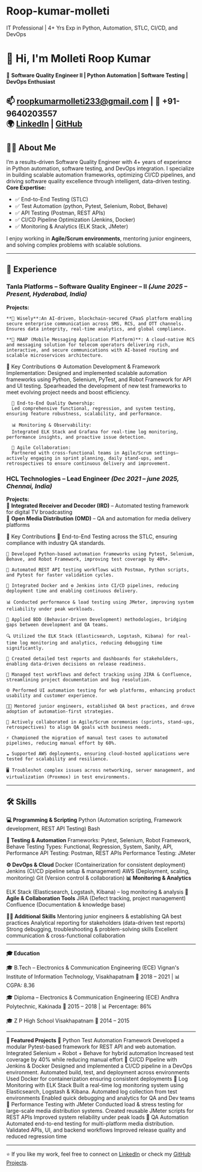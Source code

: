 # Roop-kumar-molleti
IT Professional | 4+ Yrs Exp in Python, Automation, STLC, CI/CD, and DevOps
# 👋 Hi, I'm Molleti Roop Kumar  

🚀 **Software Quality Engineer II | Python Automation | Software Testing | DevOps Enthusiast**  

📫 roopkumarmolleti233@gmail.com | 📱 +91-9640203557  
🌍 [LinkedIn](https://linkedin.com/in/roop-kumar-molleti-914507225) | [GitHub](https://github.com/roopkumarmolleti233)
---
## 🧑‍💻 About Me
I’m a results-driven Software Quality Engineer with 4+ years of experience in Python automation, software testing, and DevOps integration.
I specialize in building scalable automation frameworks, optimizing CI/CD pipelines, and driving software quality excellence through intelligent, data-driven testing.
**Core Expertise:**
- ✅ End-to-End Testing (STLC)  
- ✅ Test Automation (python, Pytest, Selenium, Robot, Behave)  
- ✅ API Testing (Postman, REST APIs)  
- ✅ CI/CD Pipeline Optimization (Jenkins, Docker)  
- ✅ Monitoring & Analytics (ELK Stack, JMeter)  

I enjoy working in **Agile/Scrum environments**, mentoring junior engineers, and solving complex problems with scalable solutions.  

---

## 💼 Experience  

### Tanla Platforms – Software Quality Engineer – II *(June 2025 – Present, Hyderabad, India)* 

**Projects:**

    **🧠 Wisely**:An AI-driven, blockchain-secured CPaaS platform enabling secure enterprise communication across SMS, RCS, and OTT channels. Ensures data integrity, real-time analytics, and global compliance.
    
    **💬 MAAP (Mobile Messaging Application Platform)**: A cloud-native RCS and messaging solution for telecom operators delivering rich, interactive, and secure communications with AI-based routing and scalable microservices architecture.

🔑 Key Contributions
      ⚙️ Automation Development & Framework Implementation:
      Designed and implemented scalable automation frameworks using Python, Selenium, PyTest, and Robot Framework for API and UI testing. Spearheaded the development of new test frameworks to meet evolving project needs and boost efficiency.
      
      🧪 End-to-End Quality Ownership:
      Led comprehensive functional, regression, and system testing, ensuring feature robustness, scalability, and performance.
      
      📊 Monitoring & Observability:
      Integrated ELK Stack and Grafana for real-time log monitoring, performance insights, and proactive issue detection.
      
      🔄 Agile Collaboration:
      Partnered with cross-functional teams in Agile/Scrum settings—actively engaging in sprint planning, daily stand-ups, and retrospectives to ensure continuous delivery and improvement.

### **HCL Technologies** – Lead Engineer *(Dec 2021 – june 2025, Chennai, India)*  
**Projects:**  
🔹 **Integrated Receiver and Decoder (IRD)** – Automated testing framework for digital TV broadcasting  
🔹 **Open Media Distribution (OMD)** – QA and automation for media delivery platforms  

🔑 Key Contributions
    🧪 End-to-End Testing across the STLC, ensuring compliance with industry QA standards.
    
    🐍 Developed Python-based automation frameworks using Pytest, Selenium, Behave, and Robot Framework, improving test coverage by 40%+.
    
    🔗 Automated REST API testing workflows with Postman, Python scripts, and Pytest for faster validation cycles.
    
    🐳 Integrated Docker and ⚙️ Jenkins into CI/CD pipelines, reducing deployment time and enabling continuous delivery.
    
    📊 Conducted performance & load testing using JMeter, improving system reliability under peak workloads.
    
    📘 Applied BDD (Behavior-Driven Development) methodologies, bridging gaps between development and QA teams.
    
    🔍 Utilized the ELK Stack (Elasticsearch, Logstash, Kibana) for real-time log monitoring and analytics, reducing debugging time significantly.
    
    📑 Created detailed test reports and dashboards for stakeholders, enabling data-driven decisions on release readiness.
    
    📝 Managed test workflows and defect tracking using JIRA & Confluence, streamlining project documentation and bug resolution.
    
    🌐 Performed UI automation testing for web platforms, enhancing product usability and customer experience.
    
    👨‍🏫 Mentored junior engineers, established QA best practices, and drove adoption of automation-first strategies.
    
    🔄 Actively collaborated in Agile/Scrum ceremonies (sprints, stand-ups, retrospectives) to align QA goals with business needs.
    
    ⚡ Championed the migration of manual test cases to automated pipelines, reducing manual effort by 60%.
    
    ☁️ Supported AWS deployments, ensuring cloud-hosted applications were tested for scalability and resilience.
    
    🖥️ Troubleshot complex issues across networking, server management, and virtualization (Proxmox) in test environments.

---
## 🛠️ Skills 

  **💻 Programming & Scripting**
  Python (Automation scripting, Framework development, REST API Testing) Bash
  
  **🧪 Testing & Automation**
  Frameworks: Pytest, Selenium, Robot Framework, Behave
  Testing Types: Functional, Regression, System, Sanity, API, Performance
  API Testing: Postman, REST APIs
  Performance Testing: JMeter
  
  **⚙️ DevOps & Cloud**
  Docker (Containerization for consistent deployment)
  Jenkins (CI/CD pipeline setup & management)
  AWS (Deployment, scaling, monitoring)
  Git (Version control & collaboration)
  **📊 Monitoring & Analytics**
  
  ELK Stack (Elasticsearch, Logstash, Kibana) – log monitoring & analysis
  **📂 Agile & Collaboration Tools**
  JIRA (Defect tracking, project management)
  Confluence (Documentation & knowledge base)
  
  **👨‍🏫 Additional Skills**
  Mentoring junior engineers & establishing QA best practices
  Analytical reporting for stakeholders (data-driven test reports)
  Strong debugging, troubleshooting & problem-solving skills
  Excellent communication & cross-functional collaboration

---
**🎓 Education**

  🎓 B.Tech – Electronics & Communication Engineering (ECE)
  Vignan's Institute of Information Technology, Visakhapatnam
  📅 2018 – 2021 | 📊 CGPA: 8.36
  
  🎓 Diploma – Electronics & Communication Engineering (ECE)
  Andhra Polytechnic, Kakinada
  📅 2015 – 2018 | 📊 Percentage: 86%
  
  🎓 Z P High School
  Visakhapatnam
  📅 2014 – 2015

---

**📌 Featured Projects**
    🔹 Python Test Automation Framework
        Developed a modular Pytest-based framework for REST API and web automation.
        Integrated Selenium + Robot + Behave for hybrid automation
        Increased test coverage by 40% while reducing manual effort
    🔹 CI/CD Pipeline with Jenkins & Docker
        Designed and implemented a CI/CD pipeline in a DevOps environment.
        Automated build, test, and deployment across environments
        Used Docker for containerization ensuring consistent deployments
    🔹 Log Monitoring with ELK Stack
        Built a real-time log monitoring system using Elasticsearch, Logstash & Kibana.
        Automated log collection from test environments
        Enabled quick debugging and analytics for QA and Dev teams
    🔹 Performance Testing with JMeter
        Conducted load & stress testing for large-scale media distribution systems.
        Created reusable JMeter scripts for REST APIs
        Improved system reliability under peak loads
    🔹 QA Automation
        Automated end-to-end testing for multi-platform media distribution.
        Validated APIs, UI, and backend workflows
        Improved release quality and reduced regression time

---

⭐️ If you like my work, feel free to connect on [LinkedIn](https://linkedin.com/in/roop-kumar-molleti-914507225) or check my [GitHub Projects](https://github.com/roopkumarmolleti233). 
